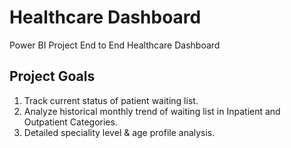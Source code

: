 # Healthcare Dashboard 
Power BI Project End to End Healthcare Dashboard

## Project Goals
1. Track current status of patient waiting list.
2. Analyze historical monthly trend of waiting list in Inpatient and Outpatient Categories.
3. Detailed speciality level & age profile analysis.
